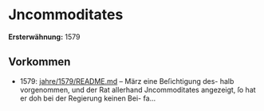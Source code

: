 # Jncommoditates

**Ersterwähnung:** 1579

## Vorkommen
- 1579: [jahre/1579/README.md](../jahre/1579/README.md) – März eine Beſichtigung des-
halb vorgenommen, und der Rat allerhand Jncommoditates
angezeigt, ſo hat er doh bei der Regierung keinen Bei-
fa...
